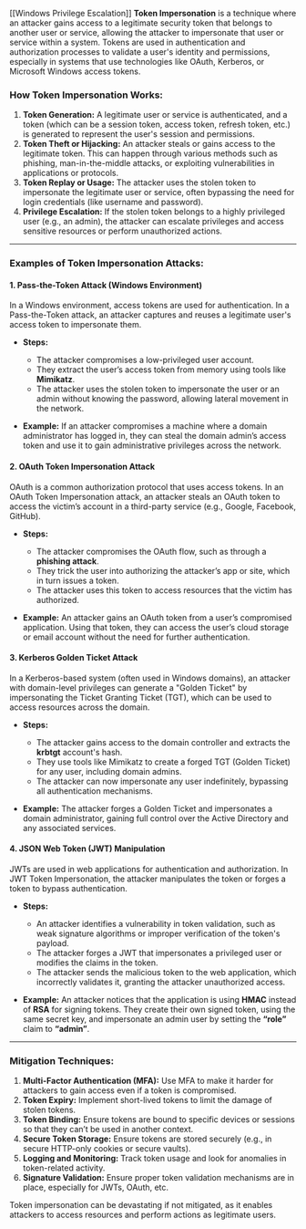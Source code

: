 [[Windows Privilege Escalation]] 
**Token Impersonation** is a technique where an attacker gains access to a legitimate security token that belongs to another user or service, allowing the attacker to impersonate that user or service within a system. Tokens are used in authentication and authorization processes to validate a user's identity and permissions, especially in systems that use technologies like OAuth, Kerberos, or Microsoft Windows access tokens.

### **How Token Impersonation Works:**

1. **Token Generation:** A legitimate user or service is authenticated, and a token (which can be a session token, access token, refresh token, etc.) is generated to represent the user's session and permissions.
2. **Token Theft or Hijacking:** An attacker steals or gains access to the legitimate token. This can happen through various methods such as phishing, man-in-the-middle attacks, or exploiting vulnerabilities in applications or protocols.
3. **Token Replay or Usage:** The attacker uses the stolen token to impersonate the legitimate user or service, often bypassing the need for login credentials (like username and password).
4. **Privilege Escalation:** If the stolen token belongs to a highly privileged user (e.g., an admin), the attacker can escalate privileges and access sensitive resources or perform unauthorized actions.

---

### **Examples of Token Impersonation Attacks:**

#### **1. Pass-the-Token Attack (Windows Environment)**
In a Windows environment, access tokens are used for authentication. In a Pass-the-Token attack, an attacker captures and reuses a legitimate user's access token to impersonate them.

- **Steps:**
  - The attacker compromises a low-privileged user account.
  - They extract the user’s access token from memory using tools like **Mimikatz**.
  - The attacker uses the stolen token to impersonate the user or an admin without knowing the password, allowing lateral movement in the network.

- **Example:**
  If an attacker compromises a machine where a domain administrator has logged in, they can steal the domain admin’s access token and use it to gain administrative privileges across the network.

#### **2. OAuth Token Impersonation Attack**
OAuth is a common authorization protocol that uses access tokens. In an OAuth Token Impersonation attack, an attacker steals an OAuth token to access the victim’s account in a third-party service (e.g., Google, Facebook, GitHub).

- **Steps:**
  - The attacker compromises the OAuth flow, such as through a **phishing attack**.
  - They trick the user into authorizing the attacker’s app or site, which in turn issues a token.
  - The attacker uses this token to access resources that the victim has authorized.

- **Example:**
  An attacker gains an OAuth token from a user’s compromised application. Using that token, they can access the user’s cloud storage or email account without the need for further authentication.

#### **3. Kerberos Golden Ticket Attack**
In a Kerberos-based system (often used in Windows domains), an attacker with domain-level privileges can generate a "Golden Ticket" by impersonating the Ticket Granting Ticket (TGT), which can be used to access resources across the domain.

- **Steps:**
  - The attacker gains access to the domain controller and extracts the **krbtgt** account's hash.
  - They use tools like Mimikatz to create a forged TGT (Golden Ticket) for any user, including domain admins.
  - The attacker can now impersonate any user indefinitely, bypassing all authentication mechanisms.

- **Example:**
  The attacker forges a Golden Ticket and impersonates a domain administrator, gaining full control over the Active Directory and any associated services.

#### **4. JSON Web Token (JWT) Manipulation**
JWTs are used in web applications for authentication and authorization. In JWT Token Impersonation, the attacker manipulates the token or forges a token to bypass authentication.

- **Steps:**
  - An attacker identifies a vulnerability in token validation, such as weak signature algorithms or improper verification of the token's payload.
  - The attacker forges a JWT that impersonates a privileged user or modifies the claims in the token.
  - The attacker sends the malicious token to the web application, which incorrectly validates it, granting the attacker unauthorized access.

- **Example:**
  An attacker notices that the application is using **HMAC** instead of **RSA** for signing tokens. They create their own signed token, using the same secret key, and impersonate an admin user by setting the **“role”** claim to **“admin”**.

---

### **Mitigation Techniques:**

1. **Multi-Factor Authentication (MFA):** Use MFA to make it harder for attackers to gain access even if a token is compromised.
2. **Token Expiry:** Implement short-lived tokens to limit the damage of stolen tokens.
3. **Token Binding:** Ensure tokens are bound to specific devices or sessions so that they can’t be used in another context.
4. **Secure Token Storage:** Ensure tokens are stored securely (e.g., in secure HTTP-only cookies or secure vaults).
5. **Logging and Monitoring:** Track token usage and look for anomalies in token-related activity.
6. **Signature Validation:** Ensure proper token validation mechanisms are in place, especially for JWTs, OAuth, etc.

Token impersonation can be devastating if not mitigated, as it enables attackers to access resources and perform actions as legitimate users.